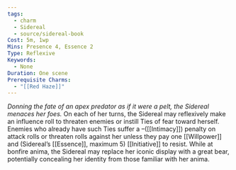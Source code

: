 ```yaml
---
tags:
  - charm
  - Sidereal
  - source/sidereal-book
Cost: 5m, 1wp
Mins: Presence 4, Essence 2
Type: Reflexive
Keywords:
  - None
Duration: One scene
Prerequisite Charms:
  - "[[Red Haze]]"
---
```

*Donning the fate of an apex predator as if it were a pelt, the Sidereal menaces her foes.*
On each of her turns, the Sidereal may reflexively make an influence roll to threaten enemies or instill Ties of fear toward herself. Enemies who already have such Ties suffer a –([[Intimacy]]) penalty on attack rolls or threaten rolls against her unless they pay one [[Willpower]] and (Sidereal’s [[Essence]], maximum 5) [[Initiative]] to resist. While at bonfire anima, the Sidereal may replace her iconic display with a great bear, potentially concealing her identity from those familiar with her anima.
